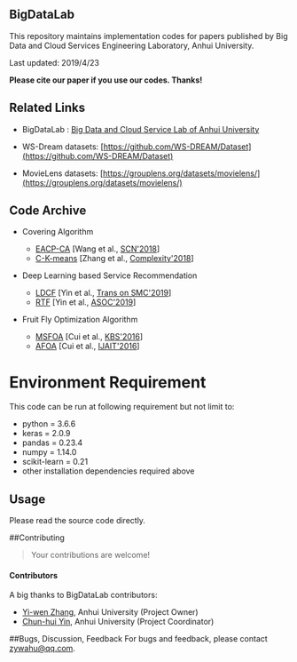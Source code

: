 ## BigDataLab 

This repository maintains implementation codes for papers published by Big Data and Cloud Services Engineering Laboratory, Anhui University.

Last updated: 2019/4/23

**Please cite our paper if you use our codes. Thanks!** 

## Related Links

- BigDataLab : [Big Data and Cloud Service Lab of Anhui University](http://bigdata.ahu.edu.cn)

- WS-Dream datasets: [https://github.com/WS-DREAM/Dataset](https://github.com/WS-DREAM/Dataset)

- MovieLens datasets: [https://grouplens.org/datasets/movielens/](https://grouplens.org/datasets/movielens/)

## Code Archive

- Covering Algorithm
  - [EACP-CA](https://github.com/zhangyiwenahu/BigDataLab/tree/master/EACP-CA) [Wang et al., [SCN'2018](http://bigdata.ahu.edu.cn/upload/20180904082749tkxpcksqseblvy52wyyfobkk0i3kea53.pdf)]
  - [C-K-means](https://github.com/zhangyiwenahu/BigDataLab/tree/master/C-K-means) [Zhang et al., [Complexity'2018](http://bigdata.ahu.edu.cn/upload/20180803155540rc5kqqcusrcg70d7ayx4qok91zcecz62.pdf)]

- Deep Learning based Service Recommendation
  - [LDCF](https://github.com/ChunhuiYin/Location-aware_Deep_Collaborative_Filtering) [Yin et al., [Trans on SMC'2019](http://baidu.com)]
  - [RTF](https://github.com/ChunhuiYin/Recurrent_Tensor_Factorization) [Yin et al., [ASOC'2019](http://baidu.com)]
  
- Fruit Fly Optimization Algorithm 
  - [MSFOA](https://github.com/zhangyiwenahu/BigDataLab/tree/master/MSFOA) [Cui et al., [KBS'2016](http://ieeexplore.ieee.org/xpls/abs_all.jsp?arnumber=6888908&tag=1)] 
  - [AFOA](https://github.com/zhangyiwenahu/BigDataLab/tree/master/AFOA) [Cui et al., [IJAIT'2016](http://bigdata.ahu.edu.cn/upload/20180608220639dwiue8lntdu6ex223eov9d5kzqoyxnxl.pdf)] 


# Environment Requirement

This code can be run at following requirement but not limit to:
- python = 3.6.6
- keras = 2.0.9
- pandas = 0.23.4
- numpy = 1.14.0
- scikit-learn = 0.21
- other installation dependencies required above


## Usage
Please read the source code directly.
    
##Contributing

>Your contributions are welcome!

#### Contributors
A big thanks to BigDataLab contributors:
- [Yi-wen Zhang](https://github.com/zhangyiwenahu), Anhui University (Project Owner)
- [Chun-hui Yin](https://github.com/ChunhuiYin), Anhui University (Project Coordinator)

##Bugs, Discussion, Feedback
For bugs and feedback, please contact zywahu@qq.com.